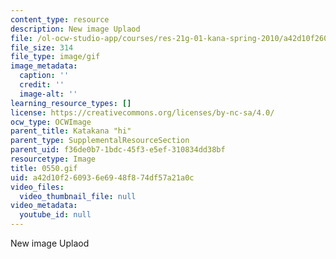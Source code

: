```yaml
---
content_type: resource
description: New image Uplaod
file: /ol-ocw-studio-app/courses/res-21g-01-kana-spring-2010/a42d10f260936e6948f874df57a21a0c_0550.gif
file_size: 314
file_type: image/gif
image_metadata:
  caption: ''
  credit: ''
  image-alt: ''
learning_resource_types: []
license: https://creativecommons.org/licenses/by-nc-sa/4.0/
ocw_type: OCWImage
parent_title: Katakana "hi"
parent_type: SupplementalResourceSection
parent_uid: f36de0b7-1bdc-45f3-e5ef-310834dd38bf
resourcetype: Image
title: 0550.gif
uid: a42d10f2-6093-6e69-48f8-74df57a21a0c
video_files:
  video_thumbnail_file: null
video_metadata:
  youtube_id: null
---
```

New image Uplaod